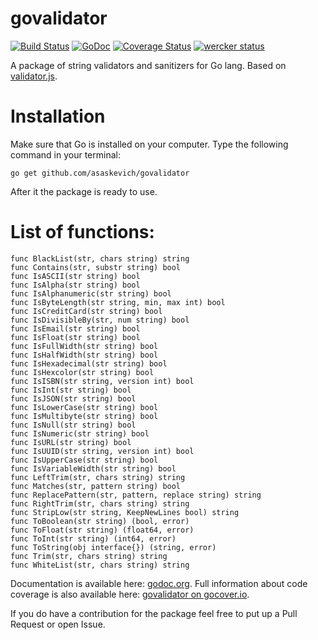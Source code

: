govalidator
===========
[![Build Status](https://travis-ci.org/asaskevich/govalidator.svg?branch=master)](https://travis-ci.org/asaskevich/govalidator) [![GoDoc](https://godoc.org/github.com/asaskevich/govalidator?status.png)](https://godoc.org/github.com/asaskevich/govalidator) [![Coverage Status](https://img.shields.io/coveralls/asaskevich/govalidator.svg)](https://coveralls.io/r/asaskevich/govalidator?branch=master)
[![wercker status](https://app.wercker.com/status/1ec990b09ea86c910d5f08b0e02c6043/s "wercker status")](https://app.wercker.com/project/bykey/1ec990b09ea86c910d5f08b0e02c6043)

A package of string validators and sanitizers for Go lang. Based on [validator.js](https://github.com/chriso/validator.js).

Installation
===========
Make sure that Go is installed on your computer.
Type the following command in your terminal:

	go get github.com/asaskevich/govalidator
	
After it the package is ready to use.


List of functions:
===========
```
func BlackList(str, chars string) string
func Contains(str, substr string) bool
func IsASCII(str string) bool
func IsAlpha(str string) bool
func IsAlphanumeric(str string) bool
func IsByteLength(str string, min, max int) bool
func IsCreditCard(str string) bool
func IsDivisibleBy(str, num string) bool
func IsEmail(str string) bool
func IsFloat(str string) bool
func IsFullWidth(str string) bool
func IsHalfWidth(str string) bool
func IsHexadecimal(str string) bool
func IsHexcolor(str string) bool
func IsISBN(str string, version int) bool
func IsInt(str string) bool
func IsJSON(str string) bool
func IsLowerCase(str string) bool
func IsMultibyte(str string) bool
func IsNull(str string) bool
func IsNumeric(str string) bool
func IsURL(str string) bool
func IsUUID(str string, version int) bool
func IsUpperCase(str string) bool
func IsVariableWidth(str string) bool
func LeftTrim(str, chars string) string
func Matches(str, pattern string) bool
func ReplacePattern(str, pattern, replace string) string
func RightTrim(str, chars string) string
func StripLow(str string, KeepNewLines bool) string
func ToBoolean(str string) (bool, error)
func ToFloat(str string) (float64, error)
func ToInt(str string) (int64, error)
func ToString(obj interface{}) (string, error)
func Trim(str, chars string) string
func WhiteList(str, chars string) string
```

Documentation is available here: [godoc.org](https://godoc.org/github.com/asaskevich/govalidator).
Full information about code coverage is also available here: [govalidator on gocover.io](http://gocover.io/github.com/asaskevich/govalidator).

If you do have a contribution for the package feel free to put up a Pull Request or open Issue.
